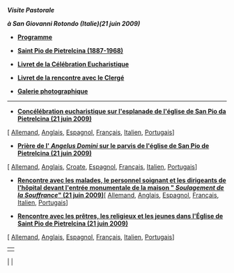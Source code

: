 ***Visite Pastorale***

***à San Giovanni Rotondo (Italie)******(21 juin 2009)***

- **[Programme](/content/benedict-xvi/fr/travels/2009/documents/trav_ben-xvi_san-giovanni-rotondo-program_20090621.html)**


- **[Saint Pio de Pietrelcina (1887-1968)](http://www.vatican.va/news_services/liturgy/saints/ns_lit_doc_20020616_padre-pio_fr.html)**


- **[Livret de la Célébration Eucharistique](http://www.vatican.va/news_services/liturgy/libretti/2009/20090621_celebrazione.pdf)**


- **[Livret de la rencontre avec le Clergé](http://www.vatican.va/news_services/liturgy/libretti/2009/20090621_incontro.pdf)**


- **[Galerie photographique](http://www.vatican.va/news_services/liturgy/photogallery/2009/20090621/index.html)**


* * *

- **[Concélébration eucharistique sur l'esplanade de l'église de San Pio da Pietrelcina (21 juin 2009)](/content/benedict-xvi/fr/homilies/2009/documents/hf_ben-xvi_hom_20090621_san-giovanni-rotondo.html)**

\[ [Allemand](/content/benedict-xvi/de/homilies/2009/documents/hf_ben-xvi_hom_20090621_san-giovanni-rotondo.html), [Anglais](/content/benedict-xvi/en/homilies/2009/documents/hf_ben-xvi_hom_20090621_san-giovanni-rotondo.html), [Espagnol](/content/benedict-xvi/es/homilies/2009/documents/hf_ben-xvi_hom_20090621_san-giovanni-rotondo.html), [Français](/content/benedict-xvi/fr/homilies/2009/documents/hf_ben-xvi_hom_20090621_san-giovanni-rotondo.html), [Italien](/content/benedict-xvi/it/homilies/2009/documents/hf_ben-xvi_hom_20090621_san-giovanni-rotondo.html), [Portugais](/content/benedict-xvi/pt/homilies/2009/documents/hf_ben-xvi_hom_20090621_san-giovanni-rotondo.html)\]


- **[Prière de l' *Angelus Domini* sur le parvis de l'église de San Pio de Pietrelcina (21 juin 2009)](/content/benedict-xvi/fr/angelus/2009/documents/hf_ben-xvi_ang_20090621_san-giovanni-rotondo.html)**

\[ [Allemand](/content/benedict-xvi/de/angelus/2009/documents/hf_ben-xvi_ang_20090621_san-giovanni-rotondo.html), [Anglais](/content/benedict-xvi/en/angelus/2009/documents/hf_ben-xvi_ang_20090621_san-giovanni-rotondo.html), [Croate](/content/benedict-xvi/hr/angelus/2009/documents/hf_ben-xvi_ang_20090621_san-giovanni-rotondo.html), [Espagnol](/content/benedict-xvi/es/angelus/2009/documents/hf_ben-xvi_ang_20090621_san-giovanni-rotondo.html), [Français](/content/benedict-xvi/fr/angelus/2009/documents/hf_ben-xvi_ang_20090621_san-giovanni-rotondo.html), [Italien](/content/benedict-xvi/it/angelus/2009/documents/hf_ben-xvi_ang_20090621_san-giovanni-rotondo.html), [Portugais](/content/benedict-xvi/pt/angelus/2009/documents/hf_ben-xvi_ang_20090621_san-giovanni-rotondo.html)\]


- **[Rencontre avec les malades, le personnel soignant et les dirigeants de l'hôpital devant l'entrée monumentale de la maison " *Soulagement de la Souffrance*" (21 juin 2009)](/content/benedict-xvi/fr/speeches/2009/june/documents/hf_ben-xvi_spe_20090621_casa-sollievo.html)**\[ [Allemand](/content/benedict-xvi/de/speeches/2009/june/documents/hf_ben-xvi_spe_20090621_casa-sollievo.html), [Anglais](/content/benedict-xvi/en/speeches/2009/june/documents/hf_ben-xvi_spe_20090621_casa-sollievo.html), [Espagnol](/content/benedict-xvi/es/speeches/2009/june/documents/hf_ben-xvi_spe_20090621_chiesa-san-pio.html), [Français](/content/benedict-xvi/fr/speeches/2009/june/documents/hf_ben-xvi_spe_20090621_casa-sollievo.html), [Italien](/content/benedict-xvi/it/speeches/2009/june/documents/hf_ben-xvi_spe_20090621_casa-sollievo.html), [Portugais](/content/benedict-xvi/pt/speeches/2009/june/documents/hf_ben-xvi_spe_20090621_casa-sollievo.html)\]


- **[Rencontre avec les prêtres, les religieux et les jeunes dans l'Église de Saint Pio de Pietrelcina (21 juin 2009)](/content/benedict-xvi/fr/speeches/2009/june/documents/hf_ben-xvi_spe_20090621_chiesa-san-pio.html)**

\[ [Allemand](/content/benedict-xvi/de/speeches/2009/june/documents/hf_ben-xvi_spe_20090621_chiesa-san-pio.html), [Anglais](/content/benedict-xvi/en/speeches/2009/june/documents/hf_ben-xvi_spe_20090621_chiesa-san-pio.html), [Espagnol](/content/benedict-xvi/es/speeches/2009/june/documents/hf_ben-xvi_spe_20090621_chiesa-san-pio.html), [Français](/content/benedict-xvi/fr/speeches/2009/june/documents/hf_ben-xvi_spe_20090621_chiesa-san-pio.html), [Italien](/content/benedict-xvi/it/speeches/2009/june/documents/hf_ben-xvi_spe_20090621_chiesa-san-pio.html), [Portugais](/content/benedict-xvi/pt/speeches/2009/june/documents/hf_ben-xvi_spe_20090621_chiesa-san-pio.html)\]


|     |
| --- |
|  |

|
|